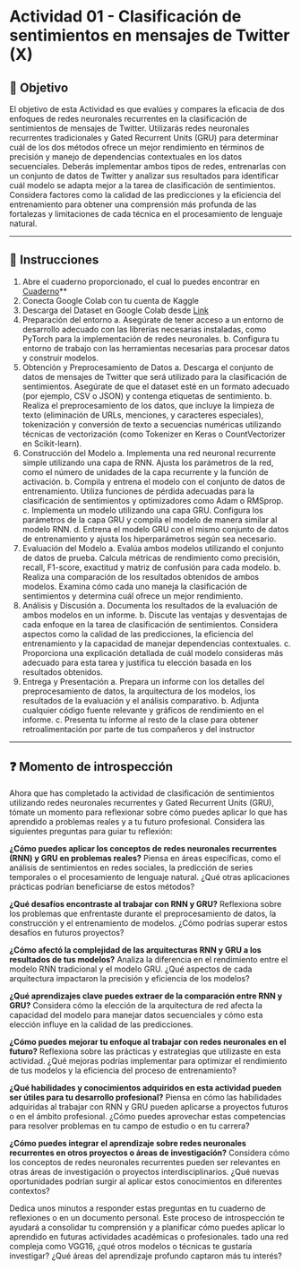 # **Actividad 01 - Clasificación de sentimientos en mensajes de Twitter (X)**

## 🎯 **Objetivo**
El objetivo de esta Actividad es que evalúes y compares la eficacia de dos enfoques de redes neuronales recurrentes en la clasificación de sentimientos de mensajes de Twitter. Utilizarás redes neuronales recurrentes tradicionales y Gated Recurrent Units (GRU) para determinar cuál de los dos métodos ofrece un mejor rendimiento en términos de precisión y manejo de dependencias contextuales en los datos secuenciales. Deberás implementar ambos tipos de redes, entrenarlas con un conjunto de datos de Twitter y analizar sus resultados para identificar cuál modelo se adapta mejor a la tarea de clasificación de sentimientos. Considera factores como la calidad de las predicciones y la eficiencia del entrenamiento para obtener una comprensión más profunda de las fortalezas y limitaciones de cada técnica en el procesamiento de lenguaje natural.

---

## 📑 Instrucciones
1.	Abre el cuaderno proporcionado, el cual lo puedes encontrar en [Cuaderno](Actividad_01_SentimentClassification_Twitter.ipynb)**
2.  Conecta Google Colab con tu cuenta de Kaggle
3.	Descarga del Dataset en Google Colab desde [Link](https://www.kaggle.com/datasets/jp797498e/twitter-entity-sentiment-analysis/data)
4.	Preparación del entorno
a.	Asegúrate de tener acceso a un entorno de desarrollo adecuado con las librerías necesarias instaladas, como PyTorch para la implementación de redes neuronales.
b.	Configura tu entorno de trabajo con las herramientas necesarias para procesar datos y construir modelos.
5.	Obtención y Preprocesamiento de Datos
a.	Descarga el conjunto de datos de mensajes de Twitter que será utilizado para la clasificación de sentimientos. Asegúrate de que el dataset esté en un formato adecuado (por ejemplo, CSV o JSON) y contenga etiquetas de sentimiento.
b.	Realiza el preprocesamiento de los datos, que incluye la limpieza de texto (eliminación de URLs, menciones, y caracteres especiales), tokenización y conversión de texto a secuencias numéricas utilizando técnicas de vectorización (como Tokenizer en Keras o CountVectorizer en Scikit-learn).
6.	Construcción del Modelo
a.	Implementa una red neuronal recurrente simple utilizando una capa de RNN. Ajusta los parámetros de la red, como el número de unidades de la capa recurrente y la función de activación.
b.	Compila y entrena el modelo con el conjunto de datos de entrenamiento. Utiliza funciones de pérdida adecuadas para la clasificación de sentimientos y optimizadores como Adam o RMSprop.
c.	Implementa un modelo utilizando una capa GRU. Configura los parámetros de la capa GRU y compila el modelo de manera similar al modelo RNN.
d.	Entrena el modelo GRU con el mismo conjunto de datos de entrenamiento y ajusta los hiperparámetros según sea necesario.
7.	Evaluación del Modelo
a.	Evalúa ambos modelos utilizando el conjunto de datos de prueba. Calcula métricas de rendimiento como precisión, recall, F1-score, exactitud y matriz de confusión para cada modelo.
b.	Realiza una comparación de los resultados obtenidos de ambos modelos. Examina cómo cada uno maneja la clasificación de sentimientos y determina cuál ofrece un mejor rendimiento.
8.	Análisis y Discusión
a.	Documenta los resultados de la evaluación de ambos modelos en un informe.
b.	Discute las ventajas y desventajas de cada enfoque en la tarea de clasificación de sentimientos. Considera aspectos como la calidad de las predicciones, la eficiencia del entrenamiento y la capacidad de manejar dependencias contextuales.
c.	Proporciona una explicación detallada de cuál modelo consideras más adecuado para esta tarea y justifica tu elección basada en los resultados obtenidos.
9.	Entrega y Presentación
a.	Prepara un informe con los detalles del preprocesamiento de datos, la arquitectura de los modelos, los resultados de la evaluación y el análisis comparativo.
b.	Adjunta cualquier código fuente relevante y gráficos de rendimiento en el informe.
c.	Presenta tu informe al resto de la clase para obtener retroalimentación por parte de tus compañeros y del instructor



---

## ❓ **Momento de introspección**

Ahora que has completado la actividad de clasificación de sentimientos utilizando redes neuronales recurrentes y Gated Recurrent Units (GRU), tómate un momento para reflexionar sobre cómo puedes aplicar lo que has aprendido a problemas reales y a tu futuro profesional. Considera las siguientes preguntas para guiar tu reflexión:

**¿Cómo puedes aplicar los conceptos de redes neuronales recurrentes (RNN) y GRU en problemas reales?**
Piensa en áreas específicas, como el análisis de sentimientos en redes sociales, la predicción de series temporales o el procesamiento de lenguaje natural. ¿Qué otras aplicaciones prácticas podrían beneficiarse de estos métodos?

**¿Qué desafíos encontraste al trabajar con RNN y GRU?**
Reflexiona sobre los problemas que enfrentaste durante el preprocesamiento de datos, la construcción y el entrenamiento de modelos. ¿Cómo podrías superar estos desafíos en futuros proyectos?

**¿Cómo afectó la complejidad de las arquitecturas RNN y GRU a los resultados de tus modelos?**
Analiza la diferencia en el rendimiento entre el modelo RNN tradicional y el modelo GRU. ¿Qué aspectos de cada arquitectura impactaron la precisión y eficiencia de los modelos?

**¿Qué aprendizajes clave puedes extraer de la comparación entre RNN y GRU?**
Considera cómo la elección de la arquitectura de red afecta la capacidad del modelo para manejar datos secuenciales y cómo esta elección influye en la calidad de las predicciones.

**¿Cómo puedes mejorar tu enfoque al trabajar con redes neuronales en el futuro?**
Reflexiona sobre las prácticas y estrategias que utilizaste en esta actividad. ¿Qué mejoras podrías implementar para optimizar el rendimiento de tus modelos y la eficiencia del proceso de entrenamiento?

**¿Qué habilidades y conocimientos adquiridos en esta actividad pueden ser útiles para tu desarrollo profesional?**
Piensa en cómo las habilidades adquiridas al trabajar con RNN y GRU pueden aplicarse a proyectos futuros o en el ámbito profesional. ¿Cómo puedes aprovechar estas competencias para resolver problemas en tu campo de estudio o en tu carrera?

**¿Cómo puedes integrar el aprendizaje sobre redes neuronales recurrentes en otros proyectos o áreas de investigación?**
Considera cómo los conceptos de redes neuronales recurrentes pueden ser relevantes en otras áreas de investigación o proyectos interdisciplinarios. ¿Qué nuevas oportunidades podrían surgir al aplicar estos conocimientos en diferentes contextos?

Dedica unos minutos a responder estas preguntas en tu cuaderno de reflexiones o en un documento personal. Este proceso de introspección te ayudará a consolidar tu comprensión y a planificar cómo puedes aplicar lo aprendido en futuras actividades académicas o profesionales.
tado una red compleja como VGG16, ¿qué otros modelos o técnicas te gustaría investigar? ¿Qué áreas del aprendizaje profundo captaron más tu interés?






